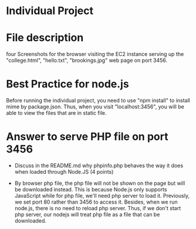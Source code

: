 # Individual Project

# File description
four Screenshots for the browser visiting the EC2 instance serving up the "college.html", "hello.txt", "brookings.jpg" web page on port 3456. 

# Best Practice for node.js 
Before running the individual project, you need to use "npm install" to install mime by package.json. Thus, when you visit "localhost:3456", you will be able to view the files that are in static file.

# Answer to serve PHP file on port 3456 
- Discuss in the README.md why phpinfo.php behaves the way it does when loaded through Node.JS (4 points)

- By browser php file, the php file will not be shown on the page but will be downloaded instead. This is because Node.js only supports JavaScript while for php file, we'll need php server to load it. Previously, we set port 80 rather than 3456 to access it. Besides, when we run node.js, there is no need to reload php server. Thus, if we don't start php server, our nodejs will treat php file as a file that can be downloaded.